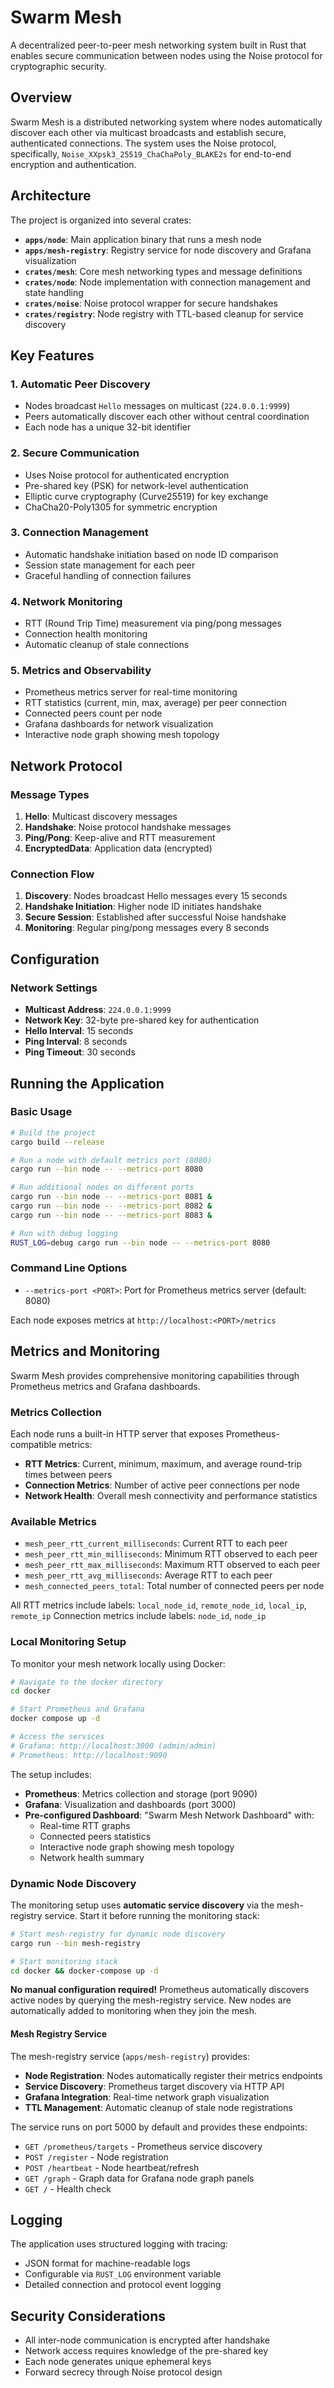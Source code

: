 # Swarm Mesh

A decentralized peer-to-peer mesh networking system built in Rust that enables secure communication between nodes using
the Noise protocol for cryptographic security.

## Overview

Swarm Mesh is a distributed networking system where nodes automatically discover each other via multicast broadcasts
and establish secure, authenticated connections. The system uses the Noise protocol, specifically,
`Noise_XXpsk3_25519_ChaChaPoly_BLAKE2s` for end-to-end encryption and authentication.

## Architecture

The project is organized into several crates:

- **`apps/node`**: Main application binary that runs a mesh node
- **`apps/mesh-registry`**: Registry service for node discovery and Grafana visualization
- **`crates/mesh`**: Core mesh networking types and message definitions
- **`crates/node`**: Node implementation with connection management and state handling
- **`crates/noise`**: Noise protocol wrapper for secure handshakes
- **`crates/registry`**: Node registry with TTL-based cleanup for service discovery

## Key Features

### 1. Automatic Peer Discovery
- Nodes broadcast `Hello` messages on multicast (`224.0.0.1:9999`)
- Peers automatically discover each other without central coordination
- Each node has a unique 32-bit identifier

### 2. Secure Communication
- Uses Noise protocol for authenticated encryption
- Pre-shared key (PSK) for network-level authentication
- Elliptic curve cryptography (Curve25519) for key exchange
- ChaCha20-Poly1305 for symmetric encryption

### 3. Connection Management
- Automatic handshake initiation based on node ID comparison
- Session state management for each peer
- Graceful handling of connection failures

### 4. Network Monitoring
- RTT (Round Trip Time) measurement via ping/pong messages
- Connection health monitoring
- Automatic cleanup of stale connections

### 5. Metrics and Observability
- Prometheus metrics server for real-time monitoring
- RTT statistics (current, min, max, average) per peer connection
- Connected peers count per node
- Grafana dashboards for network visualization
- Interactive node graph showing mesh topology

## Network Protocol

### Message Types

1. **Hello**: Multicast discovery messages
2. **Handshake**: Noise protocol handshake messages
3. **Ping/Pong**: Keep-alive and RTT measurement
4. **EncryptedData**: Application data (encrypted)

### Connection Flow

1. **Discovery**: Nodes broadcast Hello messages every 15 seconds
2. **Handshake Initiation**: Higher node ID initiates handshake
3. **Secure Session**: Established after successful Noise handshake
4. **Monitoring**: Regular ping/pong messages every 8 seconds

## Configuration

### Network Settings
- **Multicast Address**: `224.0.0.1:9999`
- **Network Key**: 32-byte pre-shared key for authentication
- **Hello Interval**: 15 seconds
- **Ping Interval**: 8 seconds
- **Ping Timeout**: 30 seconds

## Running the Application

### Basic Usage

```bash
# Build the project
cargo build --release

# Run a node with default metrics port (8080)
cargo run --bin node -- --metrics-port 8080

# Run additional nodes on different ports
cargo run --bin node -- --metrics-port 8081 &
cargo run --bin node -- --metrics-port 8082 &
cargo run --bin node -- --metrics-port 8083 &

# Run with debug logging
RUST_LOG=debug cargo run --bin node -- --metrics-port 8080
```

### Command Line Options

- `--metrics-port <PORT>`: Port for Prometheus metrics server (default: 8080)

Each node exposes metrics at `http://localhost:<PORT>/metrics`

## Metrics and Monitoring

Swarm Mesh provides comprehensive monitoring capabilities through Prometheus metrics and Grafana dashboards.

### Metrics Collection

Each node runs a built-in HTTP server that exposes Prometheus-compatible metrics:

- **RTT Metrics**: Current, minimum, maximum, and average round-trip times between peers
- **Connection Metrics**: Number of active peer connections per node
- **Network Health**: Overall mesh connectivity and performance statistics

### Available Metrics

- `mesh_peer_rtt_current_milliseconds`: Current RTT to each peer
- `mesh_peer_rtt_min_milliseconds`: Minimum RTT observed to each peer
- `mesh_peer_rtt_max_milliseconds`: Maximum RTT observed to each peer  
- `mesh_peer_rtt_avg_milliseconds`: Average RTT to each peer
- `mesh_connected_peers_total`: Total number of connected peers per node

All RTT metrics include labels: `local_node_id`, `remote_node_id`, `local_ip`, `remote_ip`
Connection metrics include labels: `node_id`, `node_ip`

### Local Monitoring Setup

To monitor your mesh network locally using Docker:

```bash
# Navigate to the docker directory
cd docker

# Start Prometheus and Grafana
docker compose up -d

# Access the services
# Grafana: http://localhost:3000 (admin/admin)
# Prometheus: http://localhost:9090
```

The setup includes:
- **Prometheus**: Metrics collection and storage (port 9090)
- **Grafana**: Visualization and dashboards (port 3000)
- **Pre-configured Dashboard**: "Swarm Mesh Network Dashboard" with:
  - Real-time RTT graphs
  - Connected peers statistics
  - Interactive node graph showing mesh topology
  - Network health summary

### Dynamic Node Discovery

The monitoring setup uses **automatic service discovery** via the mesh-registry service. Start it before running the monitoring stack:

```bash
# Start mesh-registry for dynamic node discovery
cargo run --bin mesh-registry

# Start monitoring stack
cd docker && docker-compose up -d
```

**No manual configuration required!** Prometheus automatically discovers active nodes by querying the mesh-registry service. New nodes are automatically added to monitoring when they join the mesh.

#### Mesh Registry Service

The mesh-registry service (`apps/mesh-registry`) provides:
- **Node Registration**: Nodes automatically register their metrics endpoints
- **Service Discovery**: Prometheus target discovery via HTTP API
- **Grafana Integration**: Real-time network graph visualization
- **TTL Management**: Automatic cleanup of stale node registrations

The service runs on port 5000 by default and provides these endpoints:
- `GET /prometheus/targets` - Prometheus service discovery
- `POST /register` - Node registration
- `POST /heartbeat` - Node heartbeat/refresh
- `GET /graph` - Graph data for Grafana node graph panels
- `GET /` - Health check

## Logging

The application uses structured logging with tracing:
- JSON format for machine-readable logs
- Configurable via `RUST_LOG` environment variable
- Detailed connection and protocol event logging

## Security Considerations

- All inter-node communication is encrypted after handshake
- Network access requires knowledge of the pre-shared key
- Each node generates unique ephemeral keys
- Forward secrecy through Noise protocol design